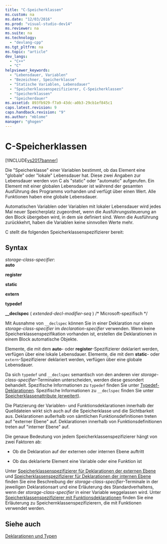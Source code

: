 ```yaml
---
title: "C-Speicherklassen"
ms.custom: na
ms.date: "12/03/2016"
ms.prod: "visual-studio-dev14"
ms.reviewer: na
ms.suite: na
ms.technology: 
  - "devlang-cpp"
ms.tgt_pltfrm: na
ms.topic: "article"
dev_langs: 
  - "C++"
  - "C"
helpviewer_keywords: 
  - "Lebensdauer, Variablen"
  - "Bezeichner, Speicherklasse"
  - "Statische Variablen, Lebensdauer"
  - "Speicherklassenspezifizierer, C-Speicherklassen"
  - "Speicherklassen"
  - "Speicherdauer"
ms.assetid: 893fb929-f7a9-43dc-a0b3-29cb1ef845c1
caps.latest.revision: 9
caps.handback.revision: "9"
ms.author: "mblome"
manager: "ghogen"
---
```

# C-Speicherklassen
[!INCLUDE[vs2017banner](../assembler/inline/includes/vs2017banner.md)]

Die "Speicherklasse" einer Variablen bestimmt, ob das Element eine "globale" oder "lokale" Lebensdauer hat.  Diese zwei Angaben zur Lebensdauer werden von C als "static" oder "automatic" aufgerufen. Ein Element mit einer globalen Lebensdauer ist während der gesamten Ausführung des Programms vorhanden und verfügt über einen Wert.  Alle Funktionen haben eine globale Lebensdauer.  
  
 Automatischen Variablen oder Variablen mit lokaler Lebensdauer wird jedes Mal neuer Speicherplatz zugeordnet, wenn die Ausführungssteuerung an den Block übergeben wird, in dem sie definiert sind.  Wenn die Ausführung zurückkehrt, haben die Variablen keine sinnvollen Werte mehr.  
  
 C stellt die folgenden Speicherklassenspezifizierer bereit:  
  
## Syntax  
 *storage\-class\-specifier*:  
 **auto**  
  
 **register**  
  
 **static**  
  
 **extern**  
  
 **typedef**  
  
 **\_\_declspec** \( *extended\-decl\-modifier\-seq* \) \/\* Microsoft\-spezifisch \*\/  
  
 Mit Ausnahme von `__declspec` können Sie in einer Deklaration nur einen *storage\-class\-specifier* im *declaration\-specifier* verwenden.  Wenn keine Speicherklassenspezifikation vorhanden ist, erstellen die Deklarationen in einem Block automatische Objekte.  
  
 Elemente, die mit dem **auto**\- oder **register**\-Spezifizierer deklariert werden, verfügen über eine lokale Lebensdauer.  Elemente, die mit dem **static**\- oder `extern`\-Spezifizierer deklariert werden, verfügen über eine globale Lebensdauer.  
  
 Da sich `typedef` und `__declspec` semantisch von den anderen vier *storage\-class\-specifier*\-Terminalen unterscheiden, werden diese gesondert behandelt.  Spezifische Informationen zu `typedef` finden Sie unter [Typedef\-Deklarationen](../c-language/typedef-declarations.md).  Spezifische Informationen zu `__declspec` finden Sie unter [Speicherklassenattribute \(erweitert\)](../c-language/c-extended-storage-class-attributes.md).  
  
 Die Platzierung der Variablen\- und Funktionsdeklarationen innerhalb der Quelldateien wirkt sich auch auf die Speicherklasse und die Sichtbarkeit aus.  Deklarationen außerhalb von sämtlichen Funktionsdefinitionen treten auf "externer Ebene" auf. Deklarationen innerhalb von Funktionsdefinitionen treten auf "interner Ebene" auf.  
  
 Die genaue Bedeutung von jedem Speicherklassenspezifizierer hängt von zwei Faktoren ab:  
  
-   Ob die Deklaration auf der externen oder internen Ebene auftritt  
  
-   Ob das deklarierte Element eine Variable oder eine Funktion ist  
  
 Unter [Speicherklassenspezifizierer für Deklarationen der externen Ebene](../c-language/storage-class-specifiers-for-external-level-declarations.md) und [Speicherklassenspezifizierer für Deklarationen der internen Ebene](../c-language/storage-class-specifiers-for-internal-level-declarations.md) finden Sie eine Beschreibung der *storage\-class\-specifier*\-Terminale in der jeweiligen Deklarationsart und eine Erläuterung des Standardverhaltens, wenn der *storage\-class\-specifier* in einer Variable weggelassen wird.  Unter [Speicherklassenspezifizierer mit Funktionsdeklarationen](../c-language/storage-class-specifiers-with-function-declarations.md) finden Sie eine Erläuterung zu Speichernklassenspezifizierern, die mit Funktionen verwendet werden.  
  
## Siehe auch  
 [Deklarationen und Typen](../c-language/declarations-and-types.md)